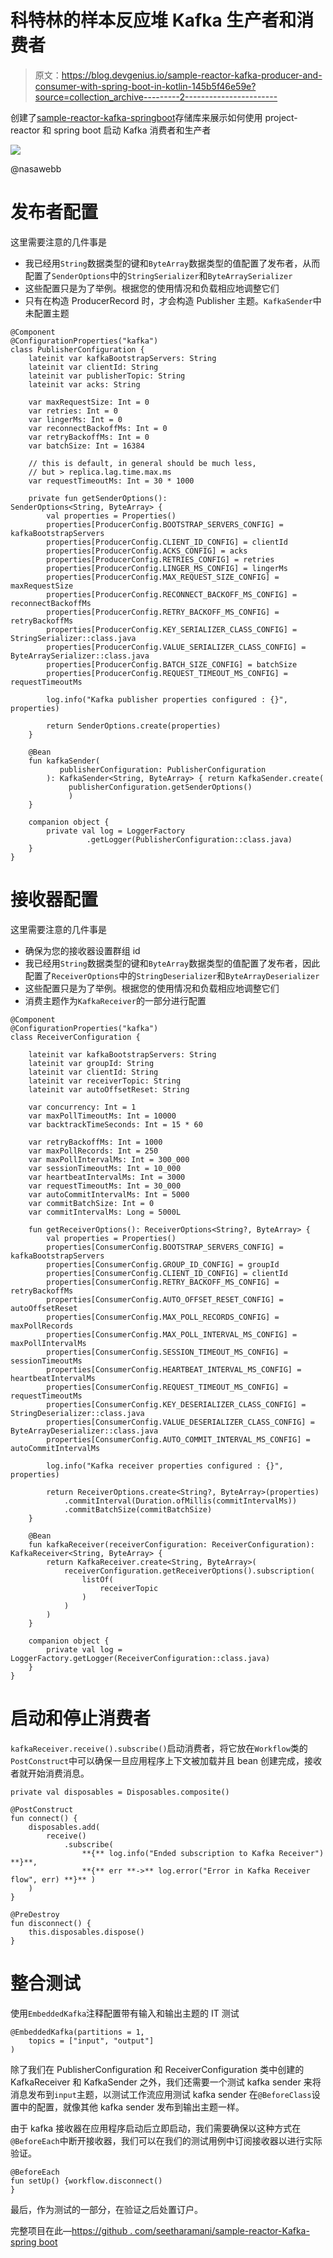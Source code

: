 # 科特林的样本反应堆 Kafka 生产者和消费者

> 原文：<https://blog.devgenius.io/sample-reactor-kafka-producer-and-consumer-with-spring-boot-in-kotlin-145b5f46e59e?source=collection_archive---------2----------------------->

创建了[sample-reactor-kafka-springboot](https://github.com/seetharamani/sample-reactor-kafka-springboot)存储库来展示如何使用 project-reactor 和 spring boot 启动 Kafka 消费者和生产者

![](img/26dc039df058830d1773dfd755b0fcca.png)

@nasawebb

# 发布者配置

这里需要注意的几件事是

*   我已经用`String`数据类型的键和`ByteArray`数据类型的值配置了发布者，从而配置了`SenderOptions`中的`StringSerializer`和`ByteArraySerializer`
*   这些配置只是为了举例。根据您的使用情况和负载相应地调整它们
*   只有在构造 ProducerRecord 时，才会构造 Publisher 主题。`KafkaSender`中未配置主题

```
@Component
@ConfigurationProperties("kafka")
class PublisherConfiguration {
    lateinit var kafkaBootstrapServers: String
    lateinit var clientId: String
    lateinit var publisherTopic: String
    lateinit var acks: String

    var maxRequestSize: Int = 0
    var retries: Int = 0
    var lingerMs: Int = 0
    var reconnectBackoffMs: Int = 0
    var retryBackoffMs: Int = 0
    var batchSize: Int = 16384

    // this is default, in general should be much less, 
    // but > replica.lag.time.max.ms
    var requestTimeoutMs: Int = 30 * 1000

    private fun getSenderOptions(): 
SenderOptions<String, ByteArray> {
        val properties = Properties()
        properties[ProducerConfig.BOOTSTRAP_SERVERS_CONFIG] = kafkaBootstrapServers
        properties[ProducerConfig.CLIENT_ID_CONFIG] = clientId
        properties[ProducerConfig.ACKS_CONFIG] = acks
        properties[ProducerConfig.RETRIES_CONFIG] = retries
        properties[ProducerConfig.LINGER_MS_CONFIG] = lingerMs
        properties[ProducerConfig.MAX_REQUEST_SIZE_CONFIG] = maxRequestSize
        properties[ProducerConfig.RECONNECT_BACKOFF_MS_CONFIG] = reconnectBackoffMs
        properties[ProducerConfig.RETRY_BACKOFF_MS_CONFIG] = retryBackoffMs
        properties[ProducerConfig.KEY_SERIALIZER_CLASS_CONFIG] = StringSerializer::class.java
        properties[ProducerConfig.VALUE_SERIALIZER_CLASS_CONFIG] = ByteArraySerializer::class.java
        properties[ProducerConfig.BATCH_SIZE_CONFIG] = batchSize
        properties[ProducerConfig.REQUEST_TIMEOUT_MS_CONFIG] = requestTimeoutMs

        log.info("Kafka publisher properties configured : {}", properties)

        return SenderOptions.create(properties)
    }

    @Bean
    fun kafkaSender(
           publisherConfiguration: PublisherConfiguration
        ): KafkaSender<String, ByteArray> { return KafkaSender.create(
             publisherConfiguration.getSenderOptions()
             )
    }

    companion object {
        private val log = LoggerFactory
                 .getLogger(PublisherConfiguration::class.java)
    }
}
```

# 接收器配置

这里需要注意的几件事是

*   确保为您的接收器设置群组 id
*   我已经用`String`数据类型的键和`ByteArray`数据类型的值配置了发布者，因此配置了`ReceiverOptions`中的`StringDeserializer`和`ByteArrayDeserializer`
*   这些配置只是为了举例。根据您的使用情况和负载相应地调整它们
*   消费主题作为`KafkaReceiver`的一部分进行配置

```
@Component
@ConfigurationProperties("kafka")
class ReceiverConfiguration {

    lateinit var kafkaBootstrapServers: String
    lateinit var groupId: String
    lateinit var clientId: String
    lateinit var receiverTopic: String
    lateinit var autoOffsetReset: String

    var concurrency: Int = 1
    var maxPollTimeoutMs: Int = 10000
    var backtrackTimeSeconds: Int = 15 * 60

    var retryBackoffMs: Int = 1000
    var maxPollRecords: Int = 250
    var maxPollIntervalMs: Int = 300_000
    var sessionTimeoutMs: Int = 10_000
    var heartbeatIntervalMs: Int = 3000
    var requestTimeoutMs: Int = 30_000
    var autoCommitIntervalMs: Int = 5000
    var commitBatchSize: Int = 0
    var commitIntervalMs: Long = 5000L

    fun getReceiverOptions(): ReceiverOptions<String?, ByteArray> {
        val properties = Properties()
        properties[ConsumerConfig.BOOTSTRAP_SERVERS_CONFIG] = kafkaBootstrapServers
        properties[ConsumerConfig.GROUP_ID_CONFIG] = groupId
        properties[ConsumerConfig.CLIENT_ID_CONFIG] = clientId
        properties[ConsumerConfig.RETRY_BACKOFF_MS_CONFIG] = retryBackoffMs
        properties[ConsumerConfig.AUTO_OFFSET_RESET_CONFIG] = autoOffsetReset
        properties[ConsumerConfig.MAX_POLL_RECORDS_CONFIG] = maxPollRecords
        properties[ConsumerConfig.MAX_POLL_INTERVAL_MS_CONFIG] = maxPollIntervalMs
        properties[ConsumerConfig.SESSION_TIMEOUT_MS_CONFIG] = sessionTimeoutMs
        properties[ConsumerConfig.HEARTBEAT_INTERVAL_MS_CONFIG] = heartbeatIntervalMs
        properties[ConsumerConfig.REQUEST_TIMEOUT_MS_CONFIG] = requestTimeoutMs
        properties[ConsumerConfig.KEY_DESERIALIZER_CLASS_CONFIG] = StringDeserializer::class.java
        properties[ConsumerConfig.VALUE_DESERIALIZER_CLASS_CONFIG] = ByteArrayDeserializer::class.java
        properties[ConsumerConfig.AUTO_COMMIT_INTERVAL_MS_CONFIG] = autoCommitIntervalMs

        log.info("Kafka receiver properties configured : {}", properties)

        return ReceiverOptions.create<String?, ByteArray>(properties)
            .commitInterval(Duration.ofMillis(commitIntervalMs))
            .commitBatchSize(commitBatchSize)
    }

    @Bean
    fun kafkaReceiver(receiverConfiguration: ReceiverConfiguration): KafkaReceiver<String, ByteArray> {
        return KafkaReceiver.create<String, ByteArray>(
            receiverConfiguration.getReceiverOptions().subscription(
                listOf(
                    receiverTopic
                )
            )
        )
    }

    companion object {
        private val log = LoggerFactory.getLogger(ReceiverConfiguration::class.java)
    }
}
```

# 启动和停止消费者

`kafkaReceiver.receive().subscribe()`启动消费者，将它放在`Workflow`类的`PostConstruct`中可以确保一旦应用程序上下文被加载并且 bean 创建完成，接收者就开始消费消息。

```
private val disposables = Disposables.composite()

@PostConstruct
fun connect() {
    disposables.add(
        receive()
            .subscribe(
                **{** log.info("Ended subscription to Kafka Receiver") **}**,
                **{** err **->** log.error("Error in Kafka Receiver flow", err) **}** )
    )
}

@PreDestroy
fun disconnect() {
    this.disposables.dispose()
}
```

# 整合测试

使用`EmbeddedKafka`注释配置带有输入和输出主题的 IT 测试

```
@EmbeddedKafka(partitions = 1,
    topics = ["input", "output"]
)
```

除了我们在 PublisherConfiguration 和 ReceiverConfiguration 类中创建的 KafkaReceiver 和 KafkaSender 之外，我们还需要一个测试 kafka sender 来将消息发布到`input`主题，以测试工作流应用测试 kafka sender 在`@BeforeClass`设置中的配置，就像其他 kafka sender 发布到输出主题一样。

由于 kafka 接收器在应用程序启动后立即启动，我们需要确保以这种方式在`@BeforeEach`中断开接收器，我们可以在我们的测试用例中订阅接收器以进行实际验证。

```
@BeforeEach
fun setUp() {workflow.disconnect()
}
```

最后，作为测试的一部分，在验证之后处置订户。

完整项目在此—[https://github . com/seetharamani/sample-reactor-Kafka-spring boot](https://github.com/seetharamani/sample-reactor-kafka-springboot)